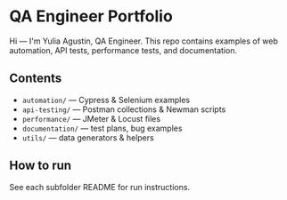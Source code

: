 # QA Engineer Portfolio

Hi — I'm Yulia Agustin, QA Engineer. This repo contains examples of web automation, API tests, performance tests, and documentation.

## Contents
- `automation/` — Cypress & Selenium examples
- `api-testing/` — Postman collections & Newman scripts
- `performance/` — JMeter & Locust files
- `documentation/` — test plans, bug examples
- `utils/` — data generators & helpers

## How to run
See each subfolder README for run instructions.
